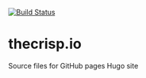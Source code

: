 [![Build Status](https://travis-ci.org/bcrisp4/thecrisp.io.svg?branch=master)](https://travis-ci.org/bcrisp4/thecrisp.io)
# thecrisp.io
Source files for GitHub pages Hugo site 
